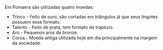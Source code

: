 
Em Pomaera são utilizadas quatro moedas:

- Trinco - Feito de ouro, são cortadas em triângulos já que seus lingotes possuem esse formato.
- Talento - Feito de prata, tem  formato de trapézio.
- Aro - Pequenos aros de bronze.
- Coroa - Moeda antiga utilizada hoje em dia principalmente na margem da sociedade.